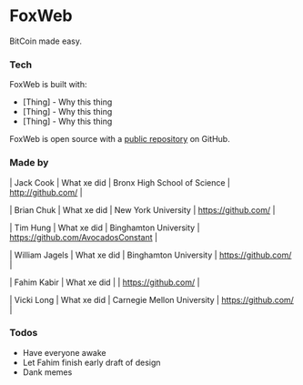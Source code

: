 # FoxWeb

BitCoin made easy.

### Tech

FoxWeb is built with:

* [Thing] - Why this thing
* [Thing] - Why this thing
* [Thing] - Why this thing

FoxWeb is open source with a [public repository](https://github.com/wijagels/FoxWeb) on GitHub.

### Made by

| Jack Cook      | What xe did | Bronx High School of Science | http://github.com/                  |

| Brian Chuk     | What xe did | New York University          | https://github.com/                 |

| Tim Hung       | What xe did | Binghamton University        | https://github.com/AvocadosConstant |

| William Jagels | What xe did | Binghamton University        | https://github.com/                 |

| Fahim Kabir    | What xe did |                              | https://github.com/                 |

| Vicki Long     | What xe did | Carnegie Mellon University   | https://github.com/                 |

### Todos

 - Have everyone awake
 - Let Fahim finish early draft of design
 - Dank memes